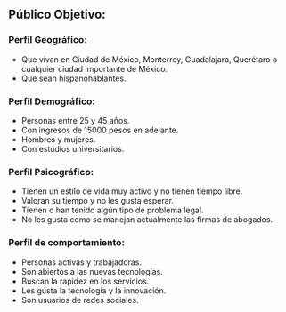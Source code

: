 ## Público Objetivo:

### Perfil Geográfico:

-	Que vivan en Ciudad de México, Monterrey, Guadalajara, Querétaro o cualquier ciudad importante de México. 
-	Que sean hispanohablantes.

### Perfil Demográfico:

-	Personas entre 25 y 45 años. 
-	Con ingresos de 15000 pesos en adelante. 
-	Hombres y mujeres. 
-	Con estudios universitarios.

### Perfil Psicográfico:

-	Tienen un estilo de vida muy activo y no tienen tiempo libre. 
-	Valoran su tiempo y no les gusta esperar.
-	Tienen o han tenido algún tipo de problema legal.
-	No les gusta como se manejan actualmente las firmas de abogados.

### Perfil de comportamiento:

-	Personas activas y trabajadoras. 
-	Son abiertos a las nuevas tecnologías. 
-	Buscan la rapidez en los servicios. 
-	Les gusta la tecnología y la innovación. 
- Son usuarios de redes sociales.
